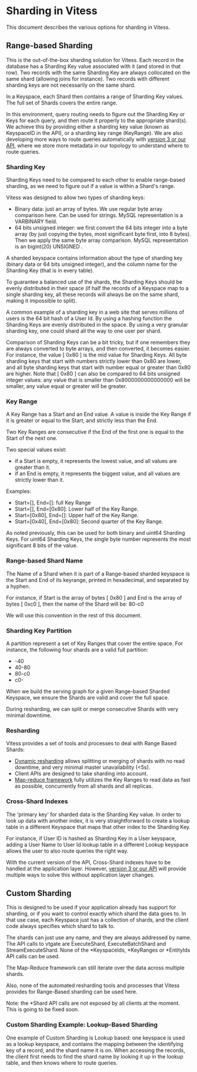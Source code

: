 # Sharding in Vitess

This document describes the various options for sharding in Vitess.

## Range-based Sharding

This is the out-of-the-box sharding solution for Vitess. Each record
in the database has a Sharding Key value associated with it (and
stored in that row). Two records with the same Sharding Key are always
collocated on the same shard (allowing joins for instance). Two
records with different sharding keys are not necessarily on the same
shard.

In a Keyspace, each Shard then contains a range of Sharding Key
values. The full set of Shards covers the entire range.

In this environment, query routing needs to figure out the Sharding
Key or Keys for each query, and then route it properly to the
appropriate shard(s). We achieve this by providing either a sharding
key value (known as KeyspaceID in the API), or a sharding key range
(KeyRange). We are also developing more ways to route queries
automatically with [version 3 or our API](VTGateV3.md), where we store
more metadata in our topology to understand where to route queries.

### Sharding Key

Sharding Keys need to be compared to each other to enable range-based
sharding, as we need to figure out if a value is within a Shard's
range.

Vitess was designed to allow two types of sharding keys:

* Binary data: just an array of bytes. We use regular byte array
  comparison here. Can be used for strings. MySQL representation is a
  VARBINARY field.
* 64 bits unsigned integer: we first convert the 64 bits integer into
  a byte array (by just copying the bytes, most significant byte
  first, into 8 bytes). Then we apply the same byte array
  comparison. MySQL representation is an bigint(20) UNSIGNED .

A sharded keyspace contains information about the type of sharding key
(binary data or 64 bits unsigned integer), and the column name for the
Sharding Key (that is in every table).

To guarantee a balanced use of the shards, the Sharding Keys should be
evenly distributed in their space (if half the records of a Keyspace
map to a single sharding key, all these records will always be on the
same shard, making it impossible to split).

A common example of a sharding key in a web site that serves millions
of users is the 64 bit hash of a User Id. By using a hashing function
the Sharding Keys are evenly distributed in the space. By using a very
granular sharding key, one could shard all the way to one user per
shard.

Comparison of Sharding Keys can be a bit tricky, but if one remembers
they are always converted to byte arrays, and then converted, it
becomes easier. For instance, the value [ 0x80 ] is the mid value for
Sharding Keys. All byte sharding keys that start with numbers strictly
lower than 0x80 are lower, and all byte sharding keys that start with
number equal or greater than 0x80 are higher. Note that [ 0x80 ] can
also be compared to 64 bits unsigned integer values: any value that is
smaller than 0x8000000000000000 will be smaller, any value equal or
greater will be greater.

### Key Range

A Key Range has a Start and an End value. A value is inside the Key
Range if it is greater or equal to the Start, and strictly less than
the End.

Two Key Ranges are consecutive if the End of the first one is equal to
the Start of the next one.

Two special values exist:

* if a Start is empty, it represents the lowest value, and all values
  are greater than it.
* if an End is empty, it represents the biggest value, and all values
  are strictly lower than it.

Examples:

* Start=[], End=[]: full Key Range
* Start=[], End=[0x80]: Lower half of the Key Range.
* Start=[0x80], End=[]: Upper half of the Key Range.
* Start=[0x40], End=[0x80]: Second quarter of the Key Range.

As noted previously, this can be used for both binary and uint64
Sharding Keys. For uint64 Sharding Keys, the single byte number
represents the most significant 8 bits of the value.

### Range-based Shard Name

The Name of a Shard when it is part of a Range-based sharded keyspace
is the Start and End of its keyrange, printed in hexadecimal, and
separated by a hyphen.

For instance, if Start is the array of bytes [ 0x80 ] and End is the
array of bytes [ 0xc0 ], then the name of the Shard will be: 80-c0

We will use this convention in the rest of this document.

### Sharding Key Partition

A partition represent a set of Key Ranges that cover the entire space. For instance, the following four shards are a valid full partition:

* -40
* 40-80
* 80-c0
* c0-

When we build the serving graph for a given Range-based Sharded
Keyspace, we ensure the Shards are valid and cover the full space.

During resharding, we can split or merge consecutive Shards with very
minimal downtime.

### Resharding

Vitess provides a set of tools and processes to deal with Range Based Shards:

* [Dynamic resharding](Resharding.md) allows splitting or merging of shards with no
  read downtime, and very minimal master unavailability (<5s).
* Client APIs are designed to take sharding into account.
* [Map-reduce framework](https://github.com/youtube/vitess/blob/master/java/vtgate-client/src/main/java/com/youtube/vitess/vtgate/hadoop/README.md) fully utilizes the Key Ranges to read data as
  fast as possible, concurrently from all shards and all replicas.

### Cross-Shard Indexes

The 'primary key' for sharded data is the Sharding Key value. In order
to look up data with another index, it is very straightforward to
create a lookup table in a different Keyspace that maps that other
index to the Sharding Key.

For instance, if User ID is hashed as Sharding Key in a User keyspace,
adding a User Name to User Id lookup table in a different Lookup
keyspace allows the user to also route queries the right way.

With the current version of the API, Cross-Shard indexes have to be
handled at the application layer. However, [version 3 or our API](VTGateV3.md)
will provide multiple ways to solve this without application layer changes.

## Custom Sharding

This is designed to be used if your application already has support
for sharding, or if you want to control exactly which shard the data
goes to. In that use case, each Keyspace just has a collection of
shards, and the client code always specifies which shard to talk to.

The shards can just use any name, and they are always addressed by
name. The API calls to vtgate are ExecuteShard, ExecuteBatchShard and
StreamExecuteShard. None of the *KeyspaceIds, *KeyRanges or *EntityIds
API calls can be used.

The Map-Reduce framework can still iterate over the data across multiple shards.

Also, none of the automated resharding tools and processes that Vitess
provides for Range-Based sharding can be used here.

Note: the *Shard API calls are not exposed by all clients at the
moment. This is going to be fixed soon.

### Custom Sharding Example: Lookup-Based Sharding

One example of Custom Sharding is Lookup based: one keyspace is used
as a lookup keyspace, and contains the mapping between the identifying
key of a record, and the shard name it is on. When accessing the
records, the client first needs to find the shard name by looking it
up in the lookup table, and then knows where to route queries.
